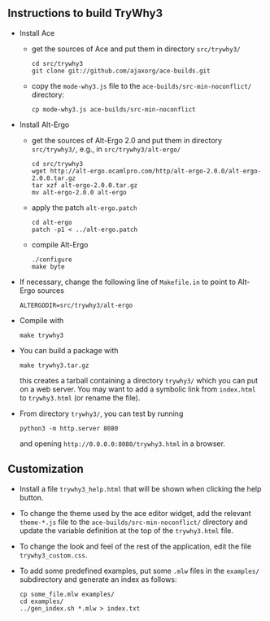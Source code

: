 Instructions to build TryWhy3
-----------------------------

  * Install Ace

      - get the sources of Ace and put them in directory `src/trywhy3/`


            cd src/trywhy3
            git clone git://github.com/ajaxorg/ace-builds.git

      - copy the `mode-why3.js` file to the `ace-builds/src-min-noconflict/` directory:

            cp mode-why3.js ace-builds/src-min-noconflict

  * Install Alt-Ergo

      - get the sources of Alt-Ergo 2.0 and put them in directory `src/trywhy3/`,
        e.g., in `src/trywhy3/alt-ergo/`

            cd src/trywhy3
            wget http://alt-ergo.ocamlpro.com/http/alt-ergo-2.0.0/alt-ergo-2.0.0.tar.gz
            tar xzf alt-ergo-2.0.0.tar.gz
            mv alt-ergo-2.0.0 alt-ergo

      - apply the patch `alt-ergo.patch`

            cd alt-ergo
            patch -p1 < ../alt-ergo.patch

      - compile Alt-Ergo

            ./configure
            make byte

  * If necessary, change the following line of `Makefile.in` to point to Alt-Ergo sources

        ALTERGODIR=src/trywhy3/alt-ergo

  * Compile with

        make trywhy3

  * You can build a package with

        make trywhy3.tar.gz

    this creates a tarball containing a directory `trywhy3/` which you can put on a web server.
    You may want to add a symbolic link from `index.html` to `trywhy3.html` (or rename the file).

  * From directory `trywhy3/`, you can test by running

        python3 -m http.server 8080

    and opening `http://0.0.0.0:8080/trywhy3.html` in a browser.


Customization
-------------

  * Install a file `trywhy3_help.html` that will be shown when clicking
    the help button.

  * To change the theme used by the ace editor widget, add the
    relevant `theme-*.js` file to the `ace-builds/src-min-noconflict/`
    directory and update the variable definition at the top of the
    `trywhy3.html` file.

  * To change the look and feel of the rest of the application, edit
    the file `trywhy3_custom.css`.

  * To add some predefined examples, put some `.mlw` files in the
    `examples/` subdirectory and generate an index as follows:

        cp some_file.mlw examples/
        cd examples/
        ../gen_index.sh *.mlw > index.txt
